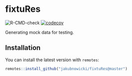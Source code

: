 # fixtuRes

<!-- badges: start -->
![R-CMD-check](https://github.com/jakubnowicki/fixtuRes/workflows/R-CMD-check/badge.svg)
[![codecov](https://codecov.io/gh/jakubnowicki/fixtuRes/branch/master/graph/badge.svg)](https://codecov.io/gh/jakubnowicki/fixtuRes)
<!-- badges: end -->

Generating mock data for testing.

## Installation

You can install the latest version with `remotes`:

``` r
remotes::install_github("jakubnowicki/fixtuRes@master")
```

